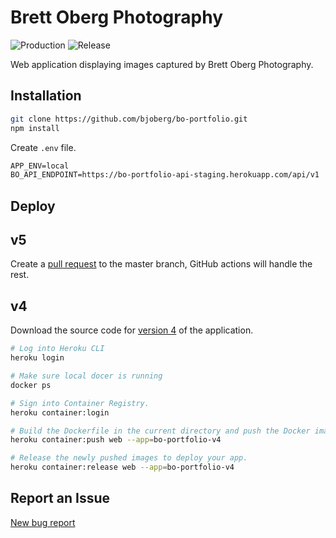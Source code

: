 # Brett Oberg Photography

![Production](https://github.com/bjoberg/bo-portfolio/workflows/Production/badge.svg)
![Release](https://github.com/bjoberg/bo-portfolio/workflows/Release/badge.svg)

Web application displaying images captured by Brett Oberg Photography.

## Installation

```bash
git clone https://github.com/bjoberg/bo-portfolio.git
npm install
```

Create `.env` file.

```txt
APP_ENV=local
BO_API_ENDPOINT=https://bo-portfolio-api-staging.herokuapp.com/api/v1
```

## Deploy

## v5

Create a [pull request](https://github.com/bjoberg/bo-portfolio/pulls) to the master branch, GitHub actions will handle the rest.

## v4

Download the source code for [version 4](https://github.com/bjoberg/bo-portfolio/releases) of the application.

```bash
# Log into Heroku CLI
heroku login

# Make sure local docer is running
docker ps

# Sign into Container Registry.
heroku container:login

# Build the Dockerfile in the current directory and push the Docker image.
heroku container:push web --app=bo-portfolio-v4

# Release the newly pushed images to deploy your app.
heroku container:release web --app=bo-portfolio-v4
```

## Report an Issue

[New bug report](https://github.com/bjoberg/bo-portfolio/issues)
